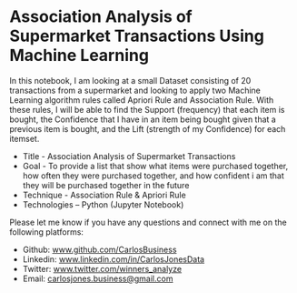 # Association Analysis of Supermarket Transactions Using Machine Learning

In this notebook, I am looking at a small Dataset consisting of 20 transactions from a supermarket and looking to apply two Machine Learning algorithm rules called Apriori Rule and Association Rule. With these rules, I will be able to find the Support (frequency) that each item is bought, the Confidence that I have in an item being bought given that a previous item is bought, and the Lift (strength of my Confidence) for each itemset.

* Title - Association Analysis of Supermarket Transactions
* Goal - To provide a list that show what items were purchased together, how often they were purchased together, and how confident i am that they will be purchased together in the future
* Technique - Association Rule & Apriori Rule
* Technologies – Python (Jupyter Notebook)


Please let me know if you have any questions and connect with me on the following platforms:


* Github: www.github.com/CarlosBusiness
* Linkedin: www.linkedin.com/in/CarlosJonesData
* Twitter: www.twitter.com/winners_analyze
* Email: carlosjones.business@gmail.com
